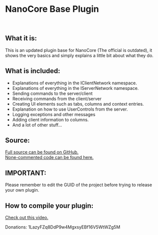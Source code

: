 NanoCore Base Plugin
====================    
<br>

## What it is:
This is an updated plugin base for NanoCore (The official is outdated), it shows the very basics and simply explains a little bit about what they do.

    
## What is included:
* Explanations of everything in the IClientNetwork namespace.
* Explanations of everything in the IServerNetwork namespace.
* Sending commands to the server/client
* Receiving commands from the client/server
* Creating UI elements such as tabs, columns and context entries.
* Explanation on how to use UserControls from the server.
* Logging exceptions and other messages
* Adding client information to columns.
* And a lot of other stuff...

  
## Source:
[Full source can be found on GitHub.](https://github.com/LazySoftware/NanoCore-Base-Plugin)  
[None-commented code can be found here.](https://github.com/LazySoftware/NanoCore-Base-Plugin)

  
## IMPORTANT:
Please remember to edit the GUID of the project before trying to release your own plugin.

  
## How to compile your plugin:
[Check out this video.](https://www.youtube.com/watch?v=pSYhVrg7qfk)

Donations: 1LazyFZq8DdP9w4MgxsyEBf16V5WtWZg5M
